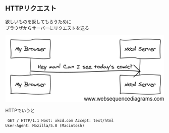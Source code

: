 ##  HTTPリクエスト

欲しいものを返してもらうために<br>
ブラウザからサーバーにリクエストを送る

![http request](img/http-request.png)

HTTPでいうと

<code><pre>
GET / HTTP/1.1
Host: xkcd.com
Accept: text/html
User-Agent: Mozilla/5.0 (Macintosh)
</pre></code>
